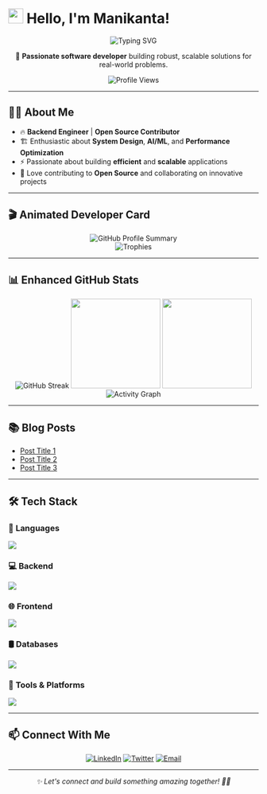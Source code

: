 # <img src="https://raw.githubusercontent.com/MartinHeinz/MartinHeinz/master/wave.gif" width="30px"> Hello, I'm **Manikanta!**  

<div align="center">
  <img src="https://readme-typing-svg.herokuapp.com?font=Fira+Code&size=27&duration=3000&pause=1000&color=2F81F7&center=true&vCenter=true&width=600&lines=Software+Developer;Backend+Engineer;Problem+Solver;Open+Source+Enthusiast" alt="Typing SVG" />

<p align="center">
  🚀 <strong>Passionate software developer</strong> building robust, scalable solutions for real-world problems.
</p>

![Profile Views](https://komarev.com/ghpvc/?username=Manikanta1239&color=blue&style=flat)

---
</div>

## 👨‍💻 About Me  

- 🔥 **Backend Engineer** | **Open Source Contributor**  
- 🏗️ Enthusiastic about **System Design**, **AI/ML**, and **Performance Optimization**  
- ⚡ Passionate about building **efficient** and **scalable** applications  
- 🤝 Love contributing to **Open Source** and collaborating on innovative projects  

---

## 🎬 Animated Developer Card  

<div align="center">
  <img src="https://github-profile-summary-cards.vercel.app/api/cards/profile-details?username=Manikanta1239&theme=github_dark" alt="GitHub Profile Summary" />
</div>

<div align="center">
  <img src="https://github-profile-trophy.vercel.app/?username=Manikanta1239&theme=darkhub&no-frame=true&column=4&margin-w=15" alt="Trophies" />
</div>

---

## 📊 Enhanced GitHub Stats  

<div align="center">
  <img src="https://github-readme-streak-stats.herokuapp.com/?user=Manikanta1239&theme=github-dark-blue&hide_border=true" alt="GitHub Streak" />  
  <img height="180em" src="https://github-readme-stats.vercel.app/api?username=Manikanta1239&show_icons=true&theme=github_dark&include_all_commits=true&count_private=true"/>    
  <img height="180em" src="https://github-readme-stats.vercel.app/api/top-langs/?username=Manikanta1239&layout=compact&langs_count=7&theme=github_dark"/>    
</div>  

<div align="center">
  <img src="https://github-readme-activity-graph.cyclic.app/graph?username=Manikanta1239&theme=github-dark" alt="Activity Graph" />
</div>

---

## 📚 Blog Posts  
- [Post Title 1](#)  
- [Post Title 2](#)  
- [Post Title 3](#)  

---

## 🛠️ Tech Stack  

### 🚀 **Languages**  
<div align="left">
  <img src="https://skillicons.dev/icons?i=python,javascript" />
</div>

### 💻 **Backend**  
<div align="left">
  <img src="https://skillicons.dev/icons?i=nodejs,express,django,fastapi" />
</div>

### 🌐 **Frontend**  
<div align="left">
  <img src="https://skillicons.dev/icons?i=react,html,css" />
</div>

### 🛢️ **Databases**  
<div align="left">
  <img src="https://skillicons.dev/icons?i=mongodb,postgresql,mysql" />
</div>

### 🔧 **Tools & Platforms**  
<div align="left">
  <img src="https://skillicons.dev/icons?i=git,github,vscode,postman,linux" />
</div>

---

## 📫 Connect With Me  

<p align="center">
  <a href="https://www.linkedin.com/in/mani-kanta-092202268" target="_blank"><img src="https://img.shields.io/badge/LinkedIn-0077B5?style=for-the-badge&logo=linkedin&logoColor=white" alt="LinkedIn"/></a>  
  <a href="https://twitter.com/smanikanta1239" target="_blank"><img src="https://img.shields.io/badge/Twitter-1DA1F2?style=for-the-badge&logo=twitter&logoColor=white" alt="Twitter"/></a>  
  <a href="mailto:smanikanta1239@gmail.com" target="_blank"><img src="https://img.shields.io/badge/Email-D14836?style=for-the-badge&logo=gmail&logoColor=white" alt="Email"/></a>  
</p>  

---

<div align="center">
  <em>✨ Let's connect and build something amazing together! 🚀✨</em>
</div>  

